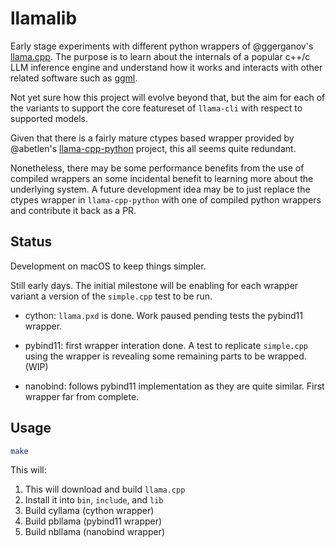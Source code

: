 # llamalib

Early stage experiments with different python wrappers of @ggerganov's [llama.cpp](https://github.com/ggerganov/llama.cpp). The purpose is to learn about the internals of a popular c++/c LLM inference engine and understand how it works and interacts with other related software such as [ggml](https://github.com/ggerganov/ggml).

Not yet sure how this project will evolve beyond that, but the aim for each of the variants to support the core featureset of `llama-cli` with respect to supported models.

Given that there is a fairly mature ctypes based wrapper provided by @abetlen's [llama-cpp-python](https://github.com/abetlen/llama-cpp-python) project, this all seems quite redundant.

Nonetheless, there may be some performance benefits from the use of compiled wrappers an some incidental benefit to learning more about the underlying system. A future development idea may be to just replace the ctypes wrapper in `llama-cpp-python` with one of compiled python wrappers and contribute it back as a PR.


## Status

Development on macOS to keep things simpler.

Still early days. The initial milestone will be enabling for  each wrapper variant a version of the `simple.cpp` test to be run.

- cython: `llama.pxd` is done. Work paused pending tests the pybind11 wrapper.

- pybind11: first wrapper interation done. A test to replicate `simple.cpp` using the wrapper is revealing some remaining parts to be wrapped. (WIP)

- nanobind: follows pybind11 implementation as they are quite similar. First wrapper far from complete.




## Usage

```sh
make
```

This will:

1. This will download and build `llama.cpp`
2. Install it into `bin`, `include`, and `lib`
3. Build cyllama (cython wrapper)
4. Build pbllama (pybind11 wrapper)
5. Build nbllama (nanobind wrapper)

